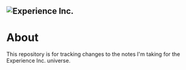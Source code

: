 ![Experience Inc.](https://static.wikia.nocookie.net/experience-inc/images/f/f9/Experience_Logo.png)
---
# About
This repository is for tracking changes to the notes I'm taking for the Experience Inc. universe.